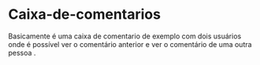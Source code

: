 # Caixa-de-comentarios
Basicamente é uma caixa de comentario de exemplo com dois usuários onde é possível ver o comentário anterior e ver o comentário de uma outra pessoa .
